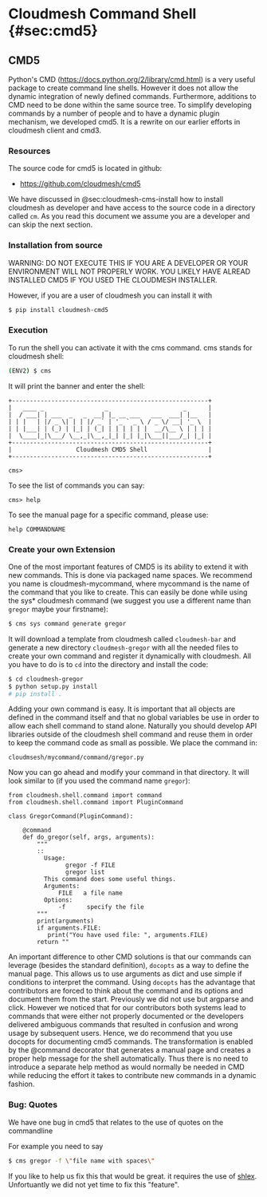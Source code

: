 # Cloudmesh Command Shell {#sec:cmd5}

## CMD5

Python's CMD (<https://docs.python.org/2/library/cmd.html>) is a very
useful package to create command line shells. However it does not allow
the dynamic integration of newly defined commands. Furthermore,
additions to CMD need to be done within the same source tree. To
simplify developing commands by a number of people and to have a dynamic
plugin mechanism, we developed cmd5. It is a rewrite on our earlier
efforts in cloudmesh client and cmd3.

### Resources

The source code for cmd5 is located in github:

* <https://github.com/cloudmesh/cmd5>

We have discussed in @sec:cloudmesh-cms-install how to install cloudmesh
as developer and have access to the source code in a directory called
`cm`. As you read this document we assume you are a developer and can
skip the next section.


### Installation from source

WARNING: DO NOT EXECUTE THIS IF YOU ARE A DEVELOPER OR YOUR ENVIRONMENT
WILL NOT PROPERLY WORK. YOU LIKELY HAVE ALREAD INSTALLED CMD5 IF YOU
USED THE CLOUDMESH INSTALLER.
 
However, if you are a user of cloudmesh you can install it with 

```bash
$ pip install cloudmesh-cmd5
```

### Execution

To run the shell you can activate it with the cms command. cms stands
for cloudmesh shell:

```bash
(ENV2) $ cms
```

It will print the banner and enter the shell:

    +-------------------------------------------------------+
    |   ____ _                 _                     _      |
    |  / ___| | ___  _   _  __| |_ __ ___   ___  ___| |__   |
    | | |   | |/ _ \| | | |/ _` | '_ ` _ \ / _ \/ __| '_ \  |
    | | |___| | (_) | |_| | (_| | | | | | |  __/\__ \ | | | |
    |  \____|_|\___/ \__,_|\__,_|_| |_| |_|\___||___/_| |_| |
    +-------------------------------------------------------+
    |                  Cloudmesh CMD5 Shell                 |
    +-------------------------------------------------------+

    cms>

To see the list of commands you can say:

    cms> help

To see the manual page for a specific command, please use:

    help COMMANDNAME

### Create your own Extension

One of the most important features of CMD5 is its ability to extend it
with new commands. This is done via packaged name spaces. We recommend
you name is cloudmesh-mycommand, where mycommand is the name of the
command that you like to create. This can easily be done while using the
sys* cloudmesh command (we suggest you use a different name than
`gregor` maybe your firstname):

```bash
$ cms sys command generate gregor
```

It will download a template from cloudmesh called `cloudmesh-bar` and
generate a new directory `cloudmesh-gregor` with all the needed files
to create your own command and register it dynamically with cloudmesh.
All you have to do is to `cd` into the directory and install the code:

```bash
$ cd cloudmesh-gregor
$ python setup.py install
# pip install .
```

Adding your own command is easy. It is important that all objects are
defined in the command itself and that no global variables be use in
order to allow each shell command to stand alone. Naturally you should
develop API libraries outside of the cloudmesh shell command and reuse
them in order to keep the command code as small as possible. We place
the command in:

    cloudmsesh/mycommand/command/gregor.py

Now you can go ahead and modify your command in that directory. It will
look  similar to (if you used the command name `gregor`):


    from cloudmesh.shell.command import command
    from cloudmesh.shell.command import PluginCommand

    class GregorCommand(PluginCommand):

        @command
        def do_gregor(self, args, arguments):
            """
            ::
              Usage:
                    gregor -f FILE
                    gregor list
              This command does some useful things.
              Arguments:
                  FILE   a file name
              Options:
                  -f      specify the file
            """
            print(arguments)
            if arguments.FILE:
               print("You have used file: ", arguments.FILE)
            return ""

An important difference to other CMD solutions is that our commands can
leverage (besides the standard definition), `docopts` as a way to define
the manual page. This allows us to use arguments as dict and use simple
if conditions to interpret the command. Using `docopts` has the advantage
that contributors are forced to think about the command and its options
and document them from the start. Previously we did not use but argparse
and click. However we noticed that for our contributors both systems
lead to commands that were either not properly documented or the
developers delivered ambiguous commands that resulted in confusion and
wrong usage by subsequent users. Hence, we do recommend that you use
docopts for documenting cmd5 commands. The transformation is enabled by
the \@command decorator that generates a manual page and creates a
proper help message for the shell automatically. Thus there is no need
to introduce a separate help method as would normally be needed in CMD
while reducing the effort it takes to contribute new commands in a
dynamic fashion.

### Bug: Quotes

We have one bug in cmd5 that relates to the use of quotes on the commandline

For example you need to say 

```bash
$ cms gregor -f \"file name with spaces\"
```

If you like to help us fix this that would be great. it requires the use
of [shlex](https://docs.python.org/3/library/shlex.html). Unfortuantly
we did not yet time to fix this "feature".


